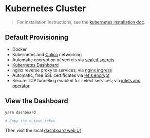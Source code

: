 # Kubernetes Cluster

> For installation instructions, see the [kubernetes installation doc](./kubernetes-cluster-setup.md).

## Default Provisioning

- Docker
- Kubernetes and [Calico](https://docs.projectcalico.org/about/about-calico) networking
- Automatic encryption of secrets via [sealed secrets](https://engineering.bitnami.com/articles/sealed-secrets.html)
- [Kubernetes Dashboard](https://kubernetes.io/docs/tasks/access-application-cluster/web-ui-dashboard/)
- nginx reverse proxy to services; via [nginx ingress](https://kubernetes.github.io/ingress-nginx/)
- Automatic, free SSL certificates via [let's encrypt](https://letsencrypt.org/)
- Secure TCP tunneling enabled for select services; via [inlets and operator](https://inlets.dev/)

## View the Dashboard

```bash
yarn dashboard

# Copy the output token
```

Then visit the local [dashboard web UI](http://localhost:8001/api/v1/namespaces/kubernetes-dashboard/services/https:kubernetes-dashboard:/proxy/#/login)
